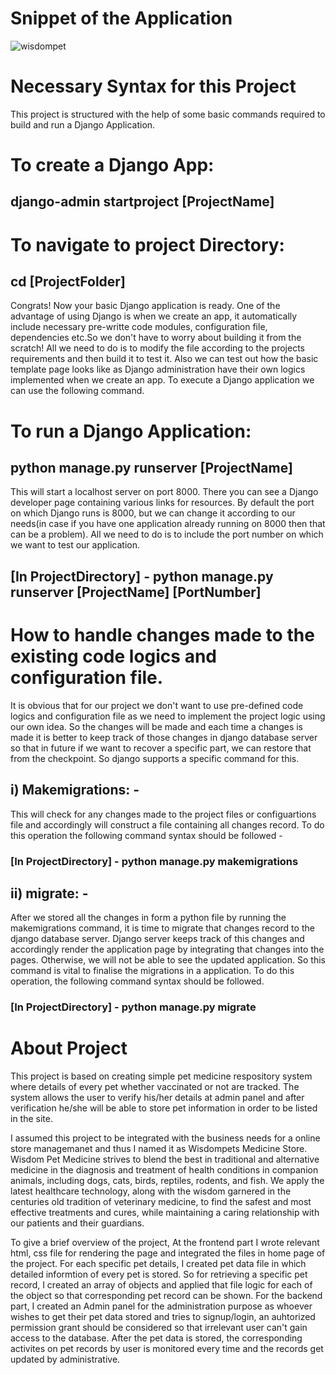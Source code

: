 # Snippet of the Application
![wisdompet](https://github.com/user-attachments/assets/51790412-aa9e-4de5-980b-2b94635477ed)


# Necessary Syntax for this Project
This project is structured with the help of some basic commands required to build and run a Django Application.
# To create a Django App:
## django-admin startproject [ProjectName]

# To navigate to project Directory:
## cd [ProjectFolder]

Congrats! Now your basic Django application is ready. One of the advantage of using Django is when we create an app, it automatically include necessary pre-writte code modules, configuration file, dependencies etc.So we don't have to worry about building it from the scratch! All we need to do is to modify the file according to the projects requirements and then build it to test it. Also we can test out how the basic template page looks like as Django administration have their own logics implemented when we create an app. To execute a Django application we can use the following command.

# To run a Django Application:
## python manage.py runserver [ProjectName]

This will start a localhost server on port 8000. There you can see a Django developer page containing various links for resources. By default the port on which Django runs is 8000, but we can change it according to our needs(in case if you have one application already running on 8000 then that can be a problem). All we need to do is to include the port number on which we want to test our application.

## [In ProjectDirectory] - python manage.py runserver [ProjectName] [PortNumber]

# How to handle changes made to the existing code logics and configuration file.
It is obvious that for our project we don't want to use pre-defined code logics and configuration file as we need to implement the project logic using our own idea. So the changes will be made and each time a changes is made it is better to keep track of those changes in django database server so that in future if we want to recover a specific part, we can restore that from the checkpoint. So django supports a specific command for this.
## i) Makemigrations: - 
This will check for any changes made to the project files or configuartions file and accordingly will construct a file containing all changes record. To do this operation the following command syntax should be followed - 

### [In ProjectDirectory] - python manage.py makemigrations

## ii) migrate: -
After we stored all the changes in form a python file by running the makemigrations command, it is time to migrate that changes record to the django database server. Django server keeps track of this changes and accordingly render the application page by integrating that changes into the pages. Otherwise, we will not be able to see the updated application. So this command is vital to finalise the migrations in a application. To do this operation, the following command syntax should be followed.

### [In ProjectDirectory] - python manage.py migrate


# About Project
This project is based on creating simple pet medicine respository system where details of every pet whether vaccinated or not are tracked. The system allows the user to verify his/her details at admin panel and after verification he/she will be able to store pet information in order to be listed in the site.

I assumed this project to be integrated with the business needs for a online store managemanet and thus I named it as Wisdompets Medicine Store.
Wisdom Pet Medicine strives to blend the best in traditional and alternative medicine in the diagnosis and treatment of health conditions in companion animals, including dogs, cats, birds, reptiles, rodents, and fish. We apply the latest healthcare technology, along with the wisdom garnered in the centuries old tradition of veterinary medicine, to find the safest and most effective treatments and cures, while maintaining a caring relationship with our patients and their guardians.

To give a brief overview of the project, At the frontend part I wrote relevant html, css file for rendering the page and integrated the files in home page of the project. For each specific pet details, I created pet data file in which detailed informtion of every pet is stored. So for retrieving a specific pet record, I created an array of objects and applied that file logic for each of the object so that corresponding pet record can be shown. For the backend part, I created an Admin panel for the administration purpose as whoever wishes to get their pet data stored and tries to signup/login, an auhtorized permission grant should be considered so that irrelevant user can't gain access to the database. After the pet data is stored, the corresponding activites on pet records by user is monitored every time and the records get updated by administrative.
